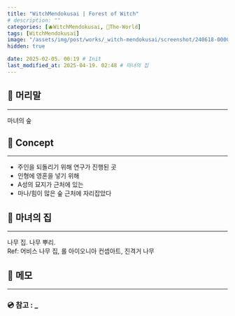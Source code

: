 ```yaml
---
title: "WitchMendokusai | Forest of Witch"
# description: ""
categories: [🫐WitchMendokusai, 🥥The-World]
tags: [WitchMendokusai]
image: "/assets/img/post/works/_witch-mendokusai/screenshot/240618-000000.png"
hidden: true

date: 2025-02-05. 00:19 # Init
last_modified_at: 2025-04-19. 02:48 # 마녀의 집
---
```


## 📀 머리말

---

마녀의 숲  

## 📀 Concept

---

- 주인을 되돌리기 위해 연구가 진행된 곳
- 인형에 영혼을 넣기 위해
- A성의 묘지가 근처에 있는
- 마나/힘이 많은 숲 근처에 자리잡았다

## 📀 마녀의 집

---

나무 집. 나무 뿌리.  
Ref: 어비스 나무 집, 롤 아이오니아 컨셉아트, 진격거 나무  

## 📀 메모

---

### 💿 참고 : _
